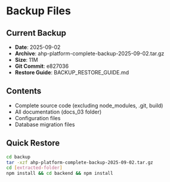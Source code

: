 # Backup Files

## Current Backup
- **Date**: 2025-09-02
- **Archive**: ahp-platform-complete-backup-2025-09-02.tar.gz
- **Size**: 11M
- **Git Commit**: e827036
- **Restore Guide**: BACKUP_RESTORE_GUIDE.md

## Contents
- Complete source code (excluding node_modules, .git, build)
- All documentation (docs_03 folder)
- Configuration files
- Database migration files

## Quick Restore
```bash
cd backup
tar -xzf ahp-platform-complete-backup-2025-09-02.tar.gz
cd [extracted-folder]
npm install && cd backend && npm install
```
